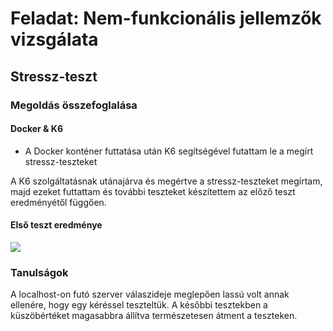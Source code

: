 # Feladat: Nem-funkcionális jellemzők vizsgálata

## Stressz-teszt

### Megoldás összefoglalása

#### Docker & K6

* A Docker konténer futtatása után K6 segítségével futattam le a megírt stressz-teszteket

A K6 szolgáltatásnak utánajárva és megértve a stressz-teszteket megírtam, majd ezeket futtattam és további teszteket készítettem az előző teszt eredményétől függően.

#### Első teszt eredménye

![]('first_stress_test.png')

### Tanulságok

A localhost-on futó szerver válaszideje meglepően lassú volt annak ellenére, hogy egy kéréssel teszteltük. A későbbi tesztekben a küszöbértéket magasabbra állítva természetesen átment a teszteken.
